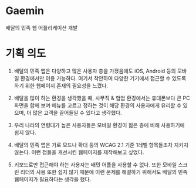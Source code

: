 # Gaemin
배달의 민족 웹 어플리케이션 개발

# 기획 의도

1. 배달의 민족 앱은 다양하고 많은 사용자 층을 가졌음에도 iOS, Android 등의 모바일 환경에서만 이용 가능하다. 여기서 착안하여 다양한 기기에서 접근할 수 있도록 하기 위한 웹페이지 존재의 필요성을 느꼈다.

2. 배달을 많이 하는 환경을 생각했을 때, 사무직 & 협업 환경에서는 휴대폰보다 큰 PC 화면을 함께 보며 메뉴를 고르고 정하는 것이 해당 환경의 사용자에게 유리할 수 있으며, 더 많은 고객을 끌어들일 수 있다고 생각했다.

3. 우리 나라의 연령대가 높은 사용자들은 모바일 환경이 젊은 층에 비해 사용하기에 쉽지 않다.

4. 배달의 민족 앱은 가로 모드나 확대 등의 WCAG 2.1 기준 1레벨 항목들조차 지키지 않는다. 이런 점들을 개선시킨 웹페이지를 제작해보고 싶었다.

5. 키보드로만 접근해야 하는 사용자는 배민 어플을 사용할 수 없다. 또한 모바일 스크린 리더의 사용 또한 쉽지 않기 때문에 이런 문제를 해결하기 위해서도 배달의 민족 웹페이지가 필요하다는 생각을 했다.
